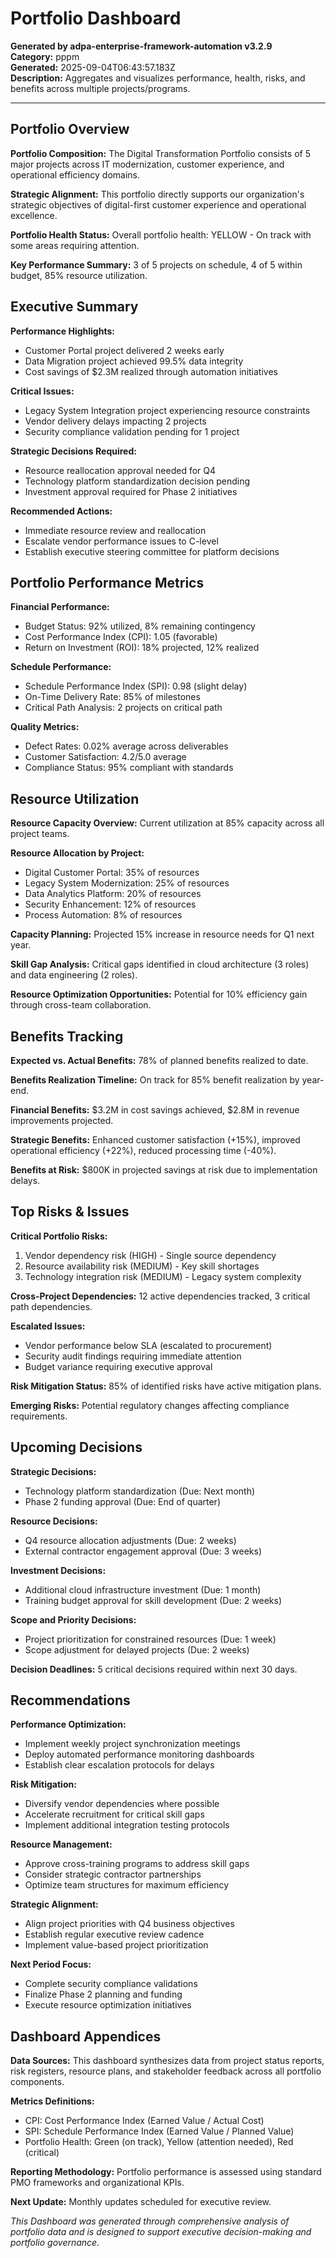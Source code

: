 # Portfolio Dashboard

**Generated by adpa-enterprise-framework-automation v3.2.9**  
**Category:** pppm  
**Generated:** 2025-09-04T06:43:57.183Z  
**Description:** Aggregates and visualizes performance, health, risks, and benefits across multiple projects/programs.

---

## Portfolio Overview

**Portfolio Composition:** The Digital Transformation Portfolio consists of 5 major projects across IT modernization, customer experience, and operational efficiency domains.

**Strategic Alignment:** This portfolio directly supports our organization's strategic objectives of digital-first customer experience and operational excellence.

**Portfolio Health Status:** Overall portfolio health: YELLOW - On track with some areas requiring attention.

**Key Performance Summary:** 3 of 5 projects on schedule, 4 of 5 within budget, 85% resource utilization.

## Executive Summary

**Performance Highlights:** 
- Customer Portal project delivered 2 weeks early
- Data Migration project achieved 99.5% data integrity
- Cost savings of $2.3M realized through automation initiatives

**Critical Issues:** 
- Legacy System Integration project experiencing resource constraints
- Vendor delivery delays impacting 2 projects
- Security compliance validation pending for 1 project

**Strategic Decisions Required:** 
- Resource reallocation approval needed for Q4
- Technology platform standardization decision pending
- Investment approval required for Phase 2 initiatives

**Recommended Actions:** 
- Immediate resource review and reallocation
- Escalate vendor performance issues to C-level
- Establish executive steering committee for platform decisions

## Portfolio Performance Metrics

**Financial Performance:**
- Budget Status: 92% utilized, 8% remaining contingency
- Cost Performance Index (CPI): 1.05 (favorable)
- Return on Investment (ROI): 18% projected, 12% realized

**Schedule Performance:**
- Schedule Performance Index (SPI): 0.98 (slight delay)
- On-Time Delivery Rate: 85% of milestones
- Critical Path Analysis: 2 projects on critical path

**Quality Metrics:**
- Defect Rates: 0.02% average across deliverables
- Customer Satisfaction: 4.2/5.0 average
- Compliance Status: 95% compliant with standards

## Resource Utilization

**Resource Capacity Overview:** Current utilization at 85% capacity across all project teams.

**Resource Allocation by Project:**
- Digital Customer Portal: 35% of resources
- Legacy System Modernization: 25% of resources
- Data Analytics Platform: 20% of resources
- Security Enhancement: 12% of resources
- Process Automation: 8% of resources

**Capacity Planning:** Projected 15% increase in resource needs for Q1 next year.

**Skill Gap Analysis:** Critical gaps identified in cloud architecture (3 roles) and data engineering (2 roles).

**Resource Optimization Opportunities:** Potential for 10% efficiency gain through cross-team collaboration.

## Benefits Tracking

**Expected vs. Actual Benefits:** 78% of planned benefits realized to date.

**Benefits Realization Timeline:** On track for 85% benefit realization by year-end.

**Financial Benefits:** $3.2M in cost savings achieved, $2.8M in revenue improvements projected.

**Strategic Benefits:** Enhanced customer satisfaction (+15%), improved operational efficiency (+22%), reduced processing time (-40%).

**Benefits at Risk:** $800K in projected savings at risk due to implementation delays.

## Top Risks & Issues

**Critical Portfolio Risks:**
1. Vendor dependency risk (HIGH) - Single source dependency
2. Resource availability risk (MEDIUM) - Key skill shortages
3. Technology integration risk (MEDIUM) - Legacy system complexity

**Cross-Project Dependencies:** 12 active dependencies tracked, 3 critical path dependencies.

**Escalated Issues:**
- Vendor performance below SLA (escalated to procurement)
- Security audit findings requiring immediate attention
- Budget variance requiring executive approval

**Risk Mitigation Status:** 85% of identified risks have active mitigation plans.

**Emerging Risks:** Potential regulatory changes affecting compliance requirements.

## Upcoming Decisions

**Strategic Decisions:** 
- Technology platform standardization (Due: Next month)
- Phase 2 funding approval (Due: End of quarter)

**Resource Decisions:** 
- Q4 resource allocation adjustments (Due: 2 weeks)
- External contractor engagement approval (Due: 3 weeks)

**Investment Decisions:** 
- Additional cloud infrastructure investment (Due: 1 month)
- Training budget approval for skill development (Due: 2 weeks)

**Scope and Priority Decisions:** 
- Project prioritization for constrained resources (Due: 1 week)
- Scope adjustment for delayed projects (Due: 2 weeks)

**Decision Deadlines:** 5 critical decisions required within next 30 days.

## Recommendations

**Performance Optimization:**
- Implement weekly project synchronization meetings
- Deploy automated performance monitoring dashboards
- Establish clear escalation protocols for delays

**Risk Mitigation:**
- Diversify vendor dependencies where possible
- Accelerate recruitment for critical skill gaps
- Implement additional integration testing protocols

**Resource Management:**
- Approve cross-training programs to address skill gaps
- Consider strategic contractor partnerships
- Optimize team structures for maximum efficiency

**Strategic Alignment:**
- Align project priorities with Q4 business objectives
- Establish regular executive review cadence
- Implement value-based project prioritization

**Next Period Focus:**
- Complete security compliance validations
- Finalize Phase 2 planning and funding
- Execute resource optimization initiatives

## Dashboard Appendices

**Data Sources:** This dashboard synthesizes data from project status reports, risk registers, resource plans, and stakeholder feedback across all portfolio components.

**Metrics Definitions:**
- CPI: Cost Performance Index (Earned Value / Actual Cost)
- SPI: Schedule Performance Index (Earned Value / Planned Value)
- Portfolio Health: Green (on track), Yellow (attention needed), Red (critical)

**Reporting Methodology:** Portfolio performance is assessed using standard PMO frameworks and organizational KPIs.

**Next Update:** Monthly updates scheduled for executive review.

*This Dashboard was generated through comprehensive analysis of portfolio data and is designed to support executive decision-making and portfolio governance.*